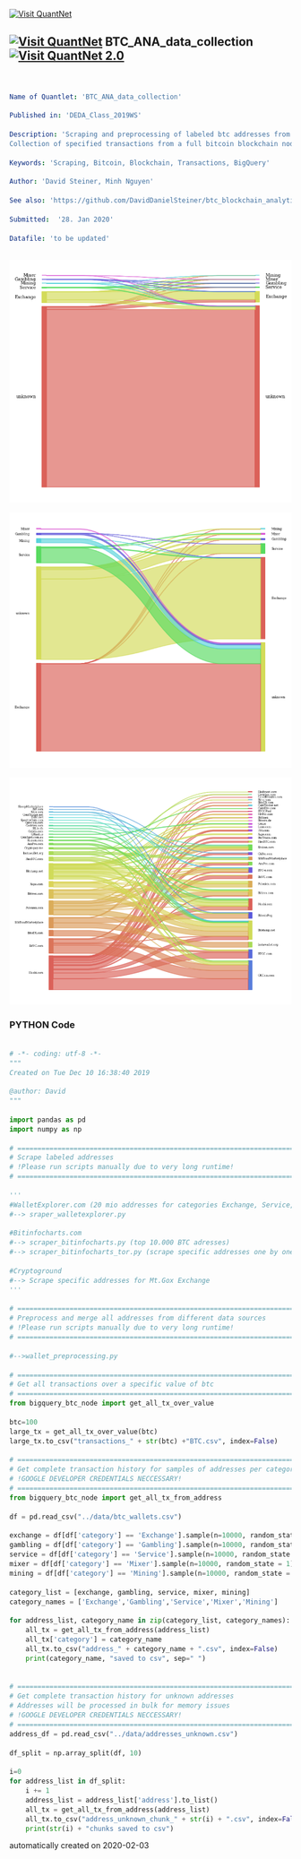 [<img src="https://github.com/QuantLet/Styleguide-and-FAQ/blob/master/pictures/banner.png" width="888" alt="Visit QuantNet">](http://quantlet.de/)

## [<img src="https://github.com/QuantLet/Styleguide-and-FAQ/blob/master/pictures/qloqo.png" alt="Visit QuantNet">](http://quantlet.de/) **BTC_ANA_data_collection** [<img src="https://github.com/QuantLet/Styleguide-and-FAQ/blob/master/pictures/QN2.png" width="60" alt="Visit QuantNet 2.0">](http://quantlet.de/)

```yaml


Name of Quantlet: 'BTC_ANA_data_collection'

Published in: 'DEDA_Class_2019WS'

Description: 'Scraping and preprocessing of labeled btc addresses from differen websites.
Collection of specified transactions from a full bitcoin blockchain node hosted on Google Big Query'

Keywords: 'Scraping, Bitcoin, Blockchain, Transactions, BigQuery'

Author: 'David Steiner, Minh Nguyen'

See also: 'https://github.com/DavidDanielSteiner/btc_blockchain_analytics'

Submitted:  '28. Jan 2020'

Datafile: 'to be updated'



```

![Picture1](sankey_100BTC_category.png)

![Picture2](sankey_100BTC_category_without_self_transactions.png)

![Picture3](sankey_100BTC_entity_without_unknown_and_self_transactions_and_10.png)

### PYTHON Code
```python

# -*- coding: utf-8 -*-
"""
Created on Tue Dec 10 16:38:40 2019

@author: David
"""

import pandas as pd
import numpy as np

# =============================================================================
# Scrape labeled addresses
# !Please run scripts manually due to very long runtime!
# =============================================================================

'''
#WalletExplorer.com (20 mio addresses for categories Exchange, Service, Pool, Gambling, Historic)
#--> sraper_walletexplorer.py

#Bitinfocharts.com 
#--> scraper_bitinfocharts.py (top 10.000 BTC adresses)
#--> scraper_bitinfocharts_tor.py (scrape specific addresses one by one. TOR Browser neccessary)

#Cryptoground
#--> Scrape specific addresses for Mt.Gox Exchange
'''

# =============================================================================
# Preprocess and merge all addresses from different data sources
# !Please run scripts manually due to very long runtime!
# =============================================================================

#-->wallet_preprocessing.py

# =============================================================================
# Get all transactions over a specific value of btc
# =============================================================================
from bigquery_btc_node import get_all_tx_over_value

btc=100
large_tx = get_all_tx_over_value(btc)
large_tx.to_csv("transactions_" + str(btc) +"BTC.csv", index=False)

# =============================================================================
# Get complete transaction history for samples of addresses per category
# !GOOGLE DEVELOPER CREDENTIALS NECCESSARY!
# =============================================================================
from bigquery_btc_node import get_all_tx_from_address

df = pd.read_csv("../data/btc_wallets.csv")

exchange = df[df['category'] == 'Exchange'].sample(n=10000, random_state = 1)['address'].to_list()
gambling = df[df['category'] == 'Gambling'].sample(n=10000, random_state = 1)['address'].to_list()
service = df[df['category'] == 'Service'].sample(n=10000, random_state = 1)['address'].to_list()
mixer = df[df['category'] == 'Mixer'].sample(n=10000, random_state = 1)['address'].to_list()
mining = df[df['category'] == 'Mining'].sample(n=10000, random_state = 1)['address'].to_list()

category_list = [exchange, gambling, service, mixer, mining]
category_names = ['Exchange','Gambling','Service','Mixer','Mining']

for address_list, category_name in zip(category_list, category_names):
    all_tx = get_all_tx_from_address(address_list)
    all_tx['category'] = category_name    
    all_tx.to_csv("address_" + category_name + ".csv", index=False)
    print(category_name, "saved to csv", sep=" ")


# =============================================================================
# Get complete transaction history for unknown addresses
# Addresses will be processed in bulk for memory issues
# !GOOGLE DEVELOPER CREDENTIALS NECCESSARY!
# =============================================================================
address_df = pd.read_csv("../data/addresses_unknown.csv")

df_split = np.array_split(df, 10)

i=0
for address_list in df_split:
    i += 1
    address_list = address_list['address'].to_list()
    all_tx = get_all_tx_from_address(address_list)
    all_tx.to_csv("address_unknown_chunk_" + str(i) + ".csv", index=False)
    print(str(i) + "chunks saved to csv")

```

automatically created on 2020-02-03